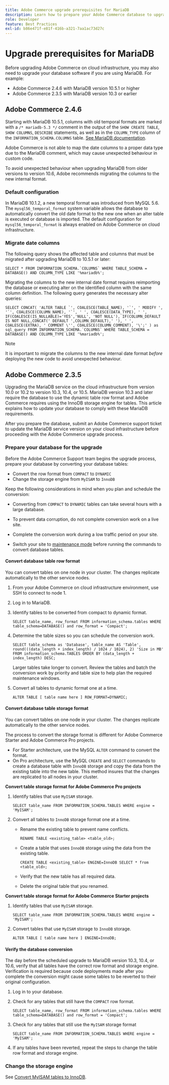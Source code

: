 ```yaml
---
title: Adobe Commerce upgrade prerequisites for MariaDB
description: Learn how to prepare your Adobe Commerce database to upgrade MariaDB from a previous version.
role: Developer
feature: Best Practices
exl-id: b86e471f-e81f-416b-a321-7aa1ac73d27c
---
```


# Upgrade prerequisites for MariaDB

Before upgrading Adobe Commerce on cloud infrastructure, you may also need to upgrade your database software if you are using MariaDB. For example:

- Adobe Commerce 2.4.6 with MariaDB version 10.5.1 or higher
- Adobe Commerce 2.3.5 with MariaDB version 10.3 or earlier

## Adobe Commerce 2.4.6

Starting with MariaDB 10.5.1, columns with old temporal formats are marked with a `/* mariadb-5.3 */` comment in the output of the `SHOW CREATE TABLE`, `SHOW COLUMNS`, `DESCRIBE` statements, as well as in the `COLUMN_TYPE` column of the `INFORMATION_SCHEMA.COLUMNS` table. [See MariaDB documentation](https://mariadb.com/kb/en/datetime/#internal-format).

Adobe Commerce is not able to map the date columns to a proper data type due to the MariaDB comment, which may cause unexpected behaviour in custom code.

To avoid unexpected behaviour when upgrading MariaDB from older versions to version 10.6, Adobe recommends migrating the columns to the new internal format.

### Default configuration

In MariaDB 10.1.2, a new temporal format was introduced from MySQL 5.6. The `mysql56_temporal_format` system variable allows the database to automatically convert the old date format to the new one when an alter table is executed or database is imported. The default configuration for `mysql56_temporal_format` is always enabled on Adobe Commerce on cloud infrastructure. 

### Migrate date columns

The following query shows the affected table and columns that must be migrated after upgrading MariaDB to 10.5.1 or later:

```mysql
SELECT * FROM INFORMATION_SCHEMA.`COLUMNS` WHERE TABLE_SCHEMA = DATABASE() AND COLUMN_TYPE LIKE '%mariadb%';
```

Migrating the columns to the new internal date format requires reimporting the database or executing alter on the identified column with the same column definition. The following query generates the necessary alter queries:

```mysql
SELECT CONCAT( 'ALTER TABLE `', COALESCE(TABLE_NAME), '`', ' MODIFY ', '`', COALESCE(COLUMN_NAME), '`', ' ', COALESCE(DATA_TYPE), ' ', IF(COALESCE(IS_NULLABLE)='YES','NULL', 'NOT NULL'), IF(COLUMN_DEFAULT IS NOT NULL,CONCAT(' DEFAULT ',COLUMN_DEFAULT),' '), ' ', COALESCE(EXTRA), ' COMMENT \'', COALESCE(COLUMN_COMMENT), '\';' ) as sql_query FROM INFORMATION_SCHEMA.`COLUMNS` WHERE TABLE_SCHEMA = DATABASE() AND COLUMN_TYPE LIKE '%mariadb%';
```

>[!NOTE]
>
>It is important to migrate the columns to the new internal date format _before_ deploying the new code to avoid unexpected behaviour.

## Adobe Commerce 2.3.5

Upgrading the MariaDB service on the cloud infrastructure from version 10.0 or 10.2 to version 10.3, 10.4, or 10.5. MariaDB version 10.3 and later require the database to use the dynamic table row format and Adobe Commerce requires using the InnoDB storage engine for tables. This article explains how to update your database to comply with these MariaDB requirements.

After you prepare the database, submit an Adobe Commerce support ticket to update the MariaDB service version on your cloud infrastructure before proceeding with the Adobe Commerce upgrade process.

### Prepare your database for the upgrade

Before the Adobe Commerce Support team begins the upgrade process, prepare your database by converting your database tables:

- Convert the row format from `COMPACT` to `DYNAMIC`
- Change the storage engine from `MyISAM` to `InnoDB`

Keep the following considerations in mind when you plan and schedule the conversion:

- Converting from `COMPACT` to `DYNAMIC` tables can take several hours with a large database.

- To prevent data corruption, do not complete conversion work on a live site.

- Complete the conversion work during a low traffic period on your site.

- Switch your site to [maintenance mode](../../../installation/tutorials/maintenance-mode.md) before running the commands to convert database tables.

#### Convert database table row format

You can convert tables on one node in your cluster. The changes replicate automatically to the other service nodes.

1. From your Adobe Commerce on cloud infrastructure environment, use SSH to connect to node 1.

1. Log in to MariaDB.

1. Identify tables to be converted from compact to dynamic format.

   ```mysql
   SELECT table_name, row_format FROM information_schema.tables WHERE table_schema=DATABASE() and row_format = 'Compact';
   ```

1. Determine the table sizes so you can schedule the conversion work.

   ```mysql
   SELECT table_schema as 'Database', table_name AS 'Table', round(((data_length + index_length) / 1024 / 1024), 2) 'Size in MB' FROM information_schema.TABLES ORDER BY (data_length + index_length) DESC;
   ```

   Larger tables take longer to convert. Review the tables and batch the conversion work by priority and table size to help plan the required maintenance windows.

1. Convert all tables to dynamic format one at a time.

   ```mysql
   ALTER TABLE [ table name here ] ROW_FORMAT=DYNAMIC;
   ```

#### Convert database table storage format

You can convert tables on one node in your cluster. The changes replicate automatically to the other service nodes.

The process to convert the storage format is different for Adobe Commerce Starter and Adobe Commerce Pro projects.

- For Starter architecture, use the MySQL `ALTER` command to convert the format.
- On Pro architecture, use the MySQL `CREATE` and `SELECT` commands to create a database table with `InnoDB` storage and copy the data from the existing table into the new table. This method insures that the changes are replicated to all nodes in your cluster.

**Convert table storage format for Adobe Commerce Pro projects**

1. Identify tables that use `MyISAM` storage.

   ```mysql
   SELECT table_name FROM INFORMATION_SCHEMA.TABLES WHERE engine = 'MyISAM';
   ```

1. Convert all tables to `InnoDB` storage format one at a time.

   - Rename the existing table to prevent name conflicts.

     ```mysql
     RENAME TABLE <existing_table> <table_old>;
     ```

   - Create a table that uses `InnoDB` storage using the data from the existing table.

     ```mysql
     CREATE TABLE <existing_table> ENGINE=InnoDB SELECT * from <table_old>;
     ```

   - Verify that the new table has all required data.

   - Delete the original table that you renamed.


**Convert table storage format for Adobe Commerce Starter projects**

1. Identify tables that use `MyISAM` storage.

   ```mysql
   SELECT table_name FROM INFORMATION_SCHEMA.TABLES WHERE engine = 'MyISAM';
   ```

1. Convert tables that use `MyISAM` storage to `InnoDB` storage.

   ```mysql
   ALTER TABLE [ table name here ] ENGINE=InnoDB;
   ```

#### Verify the database conversion

The day before the scheduled upgrade to MariaDB version 10.3, 10.4, or 10.6, verify that all tables have the correct row format and storage engine. Verification is required because code deployments made after you complete the conversion might cause some tables to be reverted to their original configuration.

1. Log in to your database.

1. Check for any tables that still have the `COMPACT` row format.

   ```mysql
   SELECT table_name, row_format FROM information_schema.tables WHERE table_schema=DATABASE() and row_format = 'Compact';
   ```

1. Check for any tables that still use the `MyISAM` storage format

   ```mysql
   SELECT table_name FROM INFORMATION_SCHEMA.TABLES WHERE engine = 'MyISAM';
   ```

1. If any tables have been reverted, repeat the steps to change the table row format and storage engine.

### Change the storage engine

See [Convert MyISAM tables to InnoDB](../planning/database-on-cloud.md).
